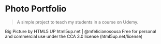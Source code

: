# Photo Portfolio

> A simple project to teach my students in a course on Udemy.

Big Picture by HTML5 UP
html5up.net | @mfelicianosousa
Free for personal and commercial use under the CCA 3.0 license (html5up.net/license)

